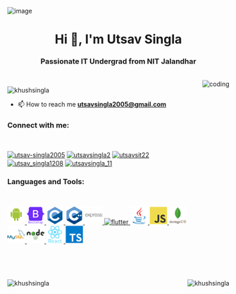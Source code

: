 ![image](https://github.com/user-attachments/assets/6c02e8eb-1813-42c1-a080-948dba0c1f99)![]()
<h1 align="center">Hi 👋, I'm Utsav Singla</h1>
<h3 align="center">Passionate IT Undergrad from NIT Jalandhar</h3>
<br>

<img align ="right" alt = "coding" height="400px" src="https://cdn.dribbble.com/users/1292677/screenshots/6139167/avento.gif">

<p align="left"> <img src="https://komarev.com/ghpvc/?username=khushsingla&label=Profile%20views&color=0e75b6&style=flat" alt="khushsingla" /> </p>

- 📫 How to reach me **utsavsingla2005@gmail.com**

<h3 align="left">Connect with me:</h3>
<br>
<p align="left">
<a href="https://linkedin.com/in/utsav-singla2005" target="blank"><img align="center" src="https://raw.githubusercontent.com/rahuldkjain/github-profile-readme-generator/master/src/images/icons/Social/linked-in-alt.svg" alt="utsav-singla2005" height="30" width="40" /></a>
<a href="https://instagram.com/utsavsingla2" target="blank"><img align="center" src="https://raw.githubusercontent.com/rahuldkjain/github-profile-readme-generator/master/src/images/icons/Social/instagram.svg" alt="utsavsingla2" height="30" width="40" /></a>
<a href="https://www.codechef.com/users/utsavsit22" target="blank"><img align="center" src="https://cdn.jsdelivr.net/npm/simple-icons@3.1.0/icons/codechef.svg" alt="utsavsit22" height="30" width="40" /></a>
<a href="https://codeforces.com/profile/utsav_singla1208" target="blank"><img align="center" src="https://raw.githubusercontent.com/rahuldkjain/github-profile-readme-generator/master/src/images/icons/Social/codeforces.svg" alt="utsav_singla1208" height="30" width="40" /></a>
<a href="https://www.leetcode.com/utsavsingla_11" target="blank"><img align="center" src="https://raw.githubusercontent.com/rahuldkjain/github-profile-readme-generator/master/src/images/icons/Social/leet-code.svg" alt="utsavsingla_11" height="30" width="40" /></a>
</p>

<h3 align="left">Languages and Tools:</h3>
<br>
<p align="left"> <a href="https://developer.android.com" target="_blank" rel="noreferrer"> <img src="https://raw.githubusercontent.com/devicons/devicon/master/icons/android/android-original-wordmark.svg" alt="android" width="40" height="40"/> </a> <a href="https://getbootstrap.com" target="_blank" rel="noreferrer"> <img src="https://raw.githubusercontent.com/devicons/devicon/master/icons/bootstrap/bootstrap-plain-wordmark.svg" alt="bootstrap" width="40" height="40"/> </a> <a href="https://www.cprogramming.com/" target="_blank" rel="noreferrer"> <img src="https://raw.githubusercontent.com/devicons/devicon/master/icons/c/c-original.svg" alt="c" width="40" height="40"/> </a> <a href="https://www.w3schools.com/cpp/" target="_blank" rel="noreferrer"> <img src="https://raw.githubusercontent.com/devicons/devicon/master/icons/cplusplus/cplusplus-original.svg" alt="cplusplus" width="40" height="40"/> </a> <a href="https://expressjs.com" target="_blank" rel="noreferrer"> <img src="https://raw.githubusercontent.com/devicons/devicon/master/icons/express/express-original-wordmark.svg" alt="express" width="40" height="40"/> </a> <a href="https://flutter.dev" target="_blank" rel="noreferrer"> <img src="https://www.vectorlogo.zone/logos/flutterio/flutterio-icon.svg" alt="flutter" width="40" height="40"/> </a> <a href="https://www.java.com" target="_blank" rel="noreferrer"> <img src="https://raw.githubusercontent.com/devicons/devicon/master/icons/java/java-original.svg" alt="java" width="40" height="40"/> </a> <a href="https://developer.mozilla.org/en-US/docs/Web/JavaScript" target="_blank" rel="noreferrer"> <img src="https://raw.githubusercontent.com/devicons/devicon/master/icons/javascript/javascript-original.svg" alt="javascript" width="40" height="40"/> </a> <a href="https://www.mongodb.com/" target="_blank" rel="noreferrer"> <img src="https://raw.githubusercontent.com/devicons/devicon/master/icons/mongodb/mongodb-original-wordmark.svg" alt="mongodb" width="40" height="40"/> </a> <a href="https://www.mysql.com/" target="_blank" rel="noreferrer"> <img src="https://raw.githubusercontent.com/devicons/devicon/master/icons/mysql/mysql-original-wordmark.svg" alt="mysql" width="40" height="40"/> </a> <a href="https://nodejs.org" target="_blank" rel="noreferrer"> <img src="https://raw.githubusercontent.com/devicons/devicon/master/icons/nodejs/nodejs-original-wordmark.svg" alt="nodejs" width="40" height="40"/> </a> <a href="https://reactjs.org/" target="_blank" rel="noreferrer"> <img src="https://raw.githubusercontent.com/devicons/devicon/master/icons/react/react-original-wordmark.svg" alt="react" width="40" height="40"/> </a> <a href="https://www.typescriptlang.org/" target="_blank" rel="noreferrer"> <img src="https://raw.githubusercontent.com/devicons/devicon/master/icons/typescript/typescript-original.svg" alt="typescript" width="40" height="40"/> </a> </p>

<br><br><br>

<p><img align="left" src="https://github-readme-stats.vercel.app/api/top-langs?username=Utsav-Singla&show_icons=true&locale=en&layout=compact" alt="khushsingla" /></p>

<p>&nbsp;<img align="right" src="https://github-readme-stats.vercel.app/api?username=Utsav-Singla&show_icons=true&locale=en" alt="khushsingla" /></p>
